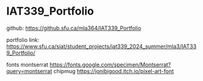 # IAT339_Portfolio
 
github: https://github.sfu.ca/mla364/IAT339_Portfolio

portfolio link: https://www.sfu.ca/siat/student_projects/iat339_2024_summer/mla3/IAT339_Portfolio/


fonts
montserrat https://fonts.google.com/specimen/Montserrat?query=montserrat
chipmug https://jonibigood.itch.io/pixel-art-font